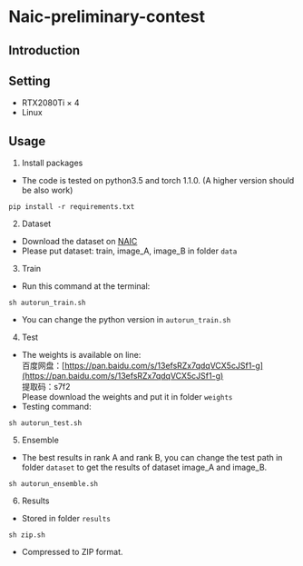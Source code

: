 # Naic-preliminary-contest
## Introduction

## Setting
* RTX2080Ti × 4
* Linux
## Usage
1. Install packages  
  * The code is tested on python3.5 and torch 1.1.0. (A higher version should be also work)  
  ```
  pip install -r requirements.txt  
  ```
2. Dataset  
  * Download the dataset on [NAIC](https://naic.pcl.ac.cn/frame/2)  
  * Please put dataset: train, image_A, image_B in folder `data`  
3. Train  
  * Run this command at the terminal:
  ```
  sh autorun_train.sh
  ```
  * You can change the python version in `autorun_train.sh`  
4. Test
  * The weights is available on line:  
  百度网盘：[https://pan.baidu.com/s/13efsRZx7qdqVCX5cJSf1-g](https://pan.baidu.com/s/13efsRZx7qdqVCX5cJSf1-g)  
  提取码：s7f2  
  Please download the weights and put it in folder `weights`
  * Testing command:  
  ```
  sh autorun_test.sh
  ``` 
5. Ensemble  
  * The best results in rank A and rank B, you can change the test path in folder `dataset` to get the results of dataset image_A and image_B.
  ```
  sh autorun_ensemble.sh
  ```
6. Results  
  * Stored in folder `results`
  ```
  sh zip.sh
  ```
  * Compressed to ZIP format. 

